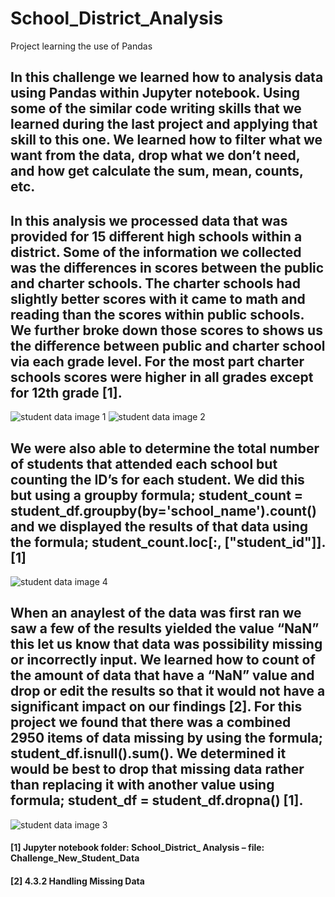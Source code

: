 # School_District_Analysis
Project learning the use of Pandas


## In this challenge we learned how to analysis data using Pandas within Jupyter notebook. Using some of the similar code writing skills that we learned during the last project and applying that skill to this one. We learned how to filter what we want from the data, drop what we don’t need, and how get calculate the sum, mean, counts, etc. 

## In this analysis we processed data that was provided for 15 different high schools within a district. Some of the information we collected was the differences in scores between the public and charter schools. The charter schools had slightly better scores with it came to math and reading than the scores within public schools. We further broke down those scores to shows us the difference between public and charter school via each grade level. For the most part charter schools scores were higher in all grades except for 12th grade [1]. 
![student data image 1](https://user-images.githubusercontent.com/112769590/194457292-95ec8a4e-0e19-49fe-b1d5-ee3eb83c5e9c.png)
![student data image 2](https://user-images.githubusercontent.com/112769590/194457293-d888850b-bbff-48af-b9af-e94d873ea67b.png)



## We were also able to determine the total number of students that attended each school but counting the ID’s for each student. We did this but using a groupby formula; student_count = student_df.groupby(by='school_name').count() and we displayed the results of that data using the formula; student_count.loc[:, ["student_id"]]. [1]
![student data image 4](https://user-images.githubusercontent.com/112769590/194457327-861d114b-9338-434a-aaac-08aee4ea3839.png)


## When an anaylest of the data was first ran we saw a few of the results yielded the value “NaN” this let us know that data was possibility missing or incorrectly input. We learned how to count of the amount of data that have a “NaN” value and drop or edit the results so that it would not have a significant impact on our findings [2]. For this project we found that there was a combined 2950 items of data missing by using the formula; student_df.isnull().sum(). We determined it would be best to drop that missing data rather than replacing it with another value using formula; student_df = student_df.dropna() [1].
![student data image 3](https://user-images.githubusercontent.com/112769590/194457339-c17a0be7-f4e1-467f-a005-5ce09d4e2165.png)



#### [1] Jupyter notebook folder: School_District_ Analysis – file: Challenge_New_Student_Data
#### [2] 4.3.2 Handling Missing Data
